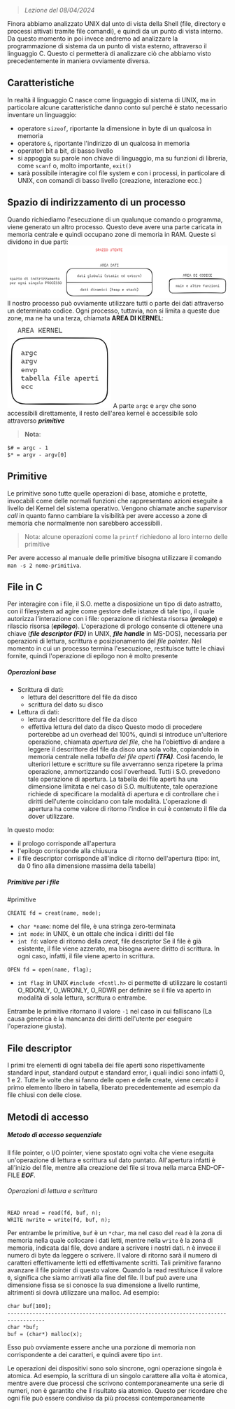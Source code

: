  > *Lezione del 08/04/2024*

Finora abbiamo analizzato UNIX dal unto di vista della Shell (file, directory e processi attivati tramite file comandi), e quindi da un punto di vista interno. Da questo momento in poi invece andremo ad analizzare la programmazione di sistema da un punto di vista esterno, attraverso il linguaggio C. Questo ci permetterà di analizzare ciò che abbiamo visto precedentemente in maniera ovviamente diversa.

## Caratteristiche
In realtà il linguaggio C nasce come linguaggio di sistema di UNIX, ma in particolare alcune caratteristiche danno conto sul perché è stato necessario inventare un linguaggio:
- operatore `sizeof`, riportante la dimensione in byte di un qualcosa in memoria
- operatore `&`, riportante l'indirizzo di un qualcosa in memoria
- operatori bit a bit, di basso livello
- si appoggia su parole non chiave di linguaggio, ma su funzioni di libreria, come `scanf` o, molto importante, `exit()`
- sarà possibile interagire col file system e con i processi, in particolare di UNIX, con comandi di basso livello (creazione, interazione ecc.)

## Spazio di indirizzamento di un processo
Quando richiediamo l'esecuzione di un qualunque comando o programma, viene generato un altro processo. Questo deve avere una parte caricata in memoria centrale e quindi occupano zone di memoria in RAM. Queste si dividono in due parti:
![](../Images/Spazio%20Ram%20occupato%20dai%20processi.png)
Il nostro processo può ovviamente utilizzare tutti o parte dei dati attraverso un determinato codice. Ogni processo, tuttavia, non si limita a queste due zone, ma ne ha una terza, chiamata **AREA DI KERNEL**:
![](../Images/Area%20kernel%20dei%20processi.png)
A parte `argc` e `argv` che sono accessibili direttamente, il resto dell'area kernel è accessibile solo attraverso ***primitive***

 > **Nota**:
```
$# = argc - 1
$* = argv - argv[0]
```

## Primitive
Le primitive sono tutte quelle operazioni di base, atomiche e protette, invocabili come delle normali funzioni che rappresentano azioni eseguite a livello del Kernel del sistema operativo. Vengono chiamate anche *supervisor call* in quanto fanno cambiare la visibilità per avere accesso a zone di memoria che normalmente non sarebbero accessibili.
 > Nota: alcune operazioni come la `printf` richiedono al loro interno delle primitive

Per avere accesso al manuale delle primitive bisogna utilizzare il comando `man -s 2 nome-primitiva`.

## File in C
Per interagire con i file, il S.O. mette a disposizione un tipo di dato astratto, con il filesystem ad agire come gestore delle istanze di tale tipo, il quale autorizza l'interazione con i file: operazione di richiesta risorsa (***prologo***) e rilascio risorsa (***epilogo***).
L'operazione di prologo consente di ottenere una chiave (***file descriptor (FD)*** in UNIX, ***file handle*** in MS-DOS), necessaria per operazioni di lettura, scrittura e posizionamento del *file pointer*.
Nel momento in cui un processo termina l'esecuzione, restituisce tutte le chiavi fornite, quindi l'operazione di epilogo non è molto presente
##### Operazioni base
- Scrittura di dati:
	- lettura del descrittore del file da disco
	- scrittura del dato su disco
- Lettura di dati:
	- lettura del descrittore del file da disco
	- effettiva lettura del dato da disco
Questo modo di procedere porterebbe ad un overhead del 100%, quindi si introduce un'ulteriore operazione, chiamata *apertura del file*, che ha l'obiettivo di andare a leggere il descrittore del file da disco una sola volta, copiandolo in memoria centrale nella *tabella dei file aperti* ***(TFA)***. Così facendo, le ulteriori letture e scritture su file avverranno senza ripetere la prima operazione, ammortizzando così l'overhead. Tutti i S.O. prevedono tale operazione di apertura.
La tabella dei file aperti ha una dimensione limitata e nel caso di S.O. multiutente, tale operazione richiede di specificare la modalità di apertura e di controllare che i diritti dell'utente coincidano con tale modalità.
L'operazione di apertura ha come valore di ritorno l'indice in cui è contenuto il file da dover utilizzare.

In questo modo:
- il prologo corrisponde all'apertura
- l'epilogo corrisponde alla chiusura
- il file descriptor corrisponde all'indice di ritorno dell'apertura (tipo: int, da 0 fino alla dimensione massima della tabella)

##### Primitive per i file
#primitive

```
CREATE fd = creat(name, mode);
```
- `char *name`: nome del file, è una stringa zero-terminata
- `int mode`: in UNIX, è un ottale che indica i diritti del file
- `int fd`: valore di ritorno della *creat*, file descriptor
Se il file è già esistente, il file viene azzerato, ma bisogna avere diritto di scrittura. In ogni caso, infatti, il file viene aperto in scrittura.

```
OPEN fd = open(name, flag);
```
- `int flag`: in UNIX `#include <fcntl.h>` ci permette di utilizzare le costanti O_RDONLY, O_WRONLY, O_RDWR per definire se il file va aperto in modalità di sola lettura, scrittura o entrambe.

Entrambe le primitive ritornano il valore `-1` nel caso in cui falliscano (La causa generica è la mancanza dei diritti dell'utente per eseguire l'operazione giusta).

## File descriptor
I primi tre elementi di ogni tabella dei file aperti sono rispettivamente standard input, standard output e standard error, i quali indici sono infatti 0, 1 e 2.
Tutte le volte che si fanno delle open e delle create, viene cercato il primo elemento libero in tabella, liberato precedentemente ad esempio da file chiusi con delle close.
## Metodi di accesso
##### Metodo di accesso sequenziale
Il file pointer, o I/O pointer, viene spostato ogni volta che viene eseguita un'operazione di lettura e scrittura sul dato puntato. All'apertura infatti è all'inizio del file, mentre alla creazione del file si trova nella marca END-OF-FILE ***EOF***.
###### Operazioni di lettura e scrittura
```
READ nread = read(fd, buf, n);
WRITE nwrite = write(fd, buf, n);
```

Per entrambe le primitive, `buf` è un `*char`, ma nel caso del `read` è la zona di memoria nella quale collocare i dati letti, mentre nella `write` è la zona di memoria, indicata dal file, dove andare a scrivere i nostri dati. n è invece il numero di byte da leggere o scrivere.
Il valore di ritorno sarà il numero di caratteri effettivamente letti ed effettivamente scritti. Tali primitive faranno avanzare il file pointer di questo valore.
Quando la read restituisce il valore `0`, significa che siamo arrivati alla fine del file. Il buf può avere una dimensione fissa se si conosce la sua dimensione a livello runtime, altrimenti si dovrà utilizzare una malloc. Ad esempio:
```
char buf[100];
----------------------------------------------------------------------------------
char *buf;
buf = (char*) malloc(x);
```
Esso può ovviamente essere anche una porzione di memoria non corrispondente a dei caratteri, e quindi avere tipo `int`.

Le operazioni dei dispositivi sono solo sincrone, ogni operazione singola è atomica. Ad esempio, la scrittura di un singolo carattere alla volta è atomica, mentre avere due processi che scrivono contemporaneamente una serie di numeri, non è garantito che il risultato sia atomico.
Questo per ricordare che ogni file può essere condiviso da più processi contemporaneamente